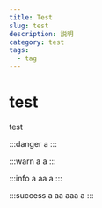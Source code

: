 ```yaml
---
title: Test
slug: test
description: 説明
category: test
tags:
  - tag
---
```


# test

test

:::danger
a
:::

:::warn a
a
:::

:::info a aa
a
:::

:::success a aa aaa
a
:::
